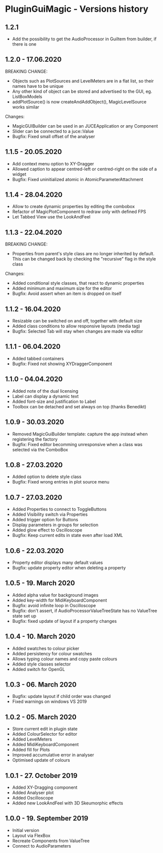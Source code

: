 PluginGuiMagic - Versions history
================================

1.2.1
-----

- Add the possibility to get the AudioProcessor in GuiItem from builder, if there is one

1.2.0 - 17.06.2020
------------------

BREAKING CHANGE:
- Objects such as PlotSources and LevelMeters are in a flat list, so their names have to be unique
- Any other kind of object can be stored and advertised to the GUI, eg. ListBoxModels
- addPlotSource() is now createAndAddObject<MagicAnalyser>(), MagicLevelSource works similar

Changes:

- MagicGUIBuilder can be used in an JUCEApplication or any Component
- Slider can be connected to a juce::Value
- Bugfix: Fixed small offset of the analyser

1.1.5 - 20.05.2020
------------------

- Add context menu option to XY-Dragger
- Allowed caption to appear centred-left or centred-right on the side of a widget
- Bugfix: Fixed uninitialized atomic in AtomicParameterAttachment

1.1.4 - 28.04.2020
------------------

- Allow to create dynamic properties by editing the combobox
- Refactor of MagicPlotComponent to redraw only with defined FPS
- Let Tabbed View use the LookAndFeel

1.1.3 - 22.04.2020
------------------

BREAKING CHANGE:
- Properties from parent's style class are no longer inherited by default.
  This can be changed back by checking the "recursive" flag in the style class

Changes:

- Added conditional style classes, that react to dynamic properties
- Added minimum and maximum size for the editor
- Bugfix: Avoid assert when an item is dropped on itself

1.1.2 - 16.04.2020
------------------

- Resizable can be switched on and off, together with default size
- Added class conditions to allow responsive layouts (media tag)
- Bugfix: Selected Tab will stay when changes are made via editor

1.1.1 - 06.04.2020
------------------

- Added tabbed containers
- Bugfix: Fixed not showing XYDraggerComponent

1.1.0 - 04.04.2020
-------------------

- Added note of the dual licensing
- Label can display a dynamic text
- Added font-size and justification to Label
- Toolbox can be detached and set always on top (thanks Benedikt)

1.0.9 - 30.03.2020
------------------

- Removed MagicGuiBuilder template: capture the app instead when registering the factory
- Bugfix: Fixed editor becomming unresponsive when a class was selected via the ComboBox

1.0.8 - 27.03.2020
------------------

- Added option to delete style class
- Bugfix: Fixed wrong entries in plot source menu

1.0.7 - 27.03.2020
------------------

- Added Properties to connect to ToggleButtons
- Added Visibility switch via Properties
- Added trigger option for Buttons
- Display parameters in groups for selection
- Added glow effect to Oscilloscope
- Bugfix: Keep current edits in state even after load XML

1.0.6 - 22.03.2020
------------------

- Property editor displays many default values
- Bugfix: update property editor when deleting a property

1.0.5 - 19. March 2020
----------------------

- Added alpha value for background images
- Added key-width for MidiKeyboardComponent
- Bugfix: avoid infinite loop in Oscilloscope
- Bugfix: don't assert, if AudioProcessorValueTreeState has no ValueTree state set up
- Bugfix: fixed update of layout if a property changes

1.0.4 - 10. March 2020
----------------------

- Added swatches to colour picker
- Added persistency for colour swatches
- Allows typing colour names and copy paste colours
- Added style classes selector
- Added switch for OpenGL

1.0.3 - 06. March 2020
----------------------

- Bugfix: update layout if child order was changed
- Fixed warnings on windows VS 2019

1.0.2 - 05. March 2020
----------------------

- Store current edit in plugin state
- Added ColourSelector for editor
- Added LevelMeters
- Added MidiKeyboardComponent
- Added fill for Plots
- Improved accumulative error in analyser
- Optimised update of colours


1.0.1 - 27. October 2019
------------------------

- Added XY-Dragging component
- Added Analyser plot
- Added Oscilloscope
- Added new LookAndFeel with 3D Skeumorphic effects


1.0.0 - 19. September 2019
--------------------------

- Initial version
- Layout via FlexBox
- Recreate Components from ValueTree
- Connect to AudioParameters
